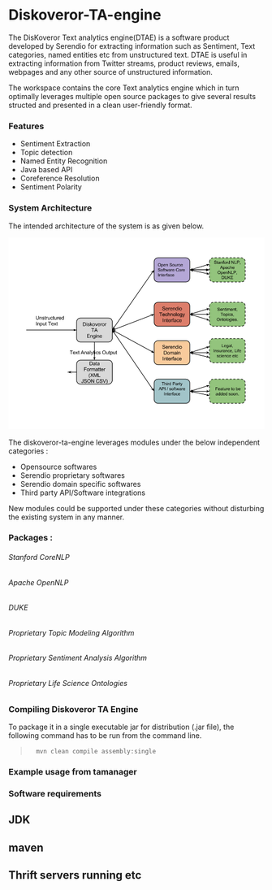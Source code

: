 # Diskoveror-TA-engine

The DisKoveror Text analytics engine(DTAE) is a software product developed by Serendio for extracting information such as Sentiment, Text categories, named entities etc from unstructured text. DTAE is useful in extracting information from Twitter streams, product reviews, emails, webpages and any other source of unstructured information. 


The workspace contains the core Text analytics engine which in turn optimally leverages multiple open source packages
to give several results structed and presented in a clean user-friendly format.


### Features

* Sentiment Extraction
* Topic detection
* Named Entity Recognition
* Java based API
* Coreference Resolution
* Sentiment Polarity



### System Architecture

The intended architecture of the system is as given below.

![System Architecture](/Diskoverer_architecture.png "System Architechture")


The diskoveror-ta-engine leverages modules under the below independent categories :

* Opensource softwares
* Serendio proprietary softwares
* Serendio domain specific softwares
* Third party API/Software integrations

New modules could be supported under these categories without disturbing the existing system in any manner.


### Packages : 

###### Stanford CoreNLP
###### Apache OpenNLP
###### DUKE
###### Proprietary Topic Modeling Algorithm
###### Proprietary Sentiment Analysis Algorithm
###### Proprietary Life Science Ontologies


### Compiling Diskoveror TA Engine

To package it in a single executable jar for distribution (.jar file), the following command has to be run from the command line. 

>       mvn clean compile assembly:single

### Example usage from tamanager

### Software requirements

## JDK
## maven
## Thrift servers running etc
